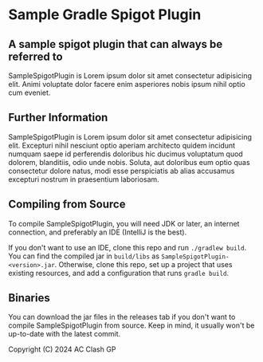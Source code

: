 Sample Gradle Spigot Plugin
==========
A sample spigot plugin that can always be referred to
--------------------------------------------------

SampleSpigotPlugin is Lorem ipsum dolor sit amet consectetur adipisicing elit. Animi voluptate dolor facere enim
asperiores nobis ipsum nihil optio cum eveniet.

Further Information
-----------
SampleSpigotPlugin is Lorem ipsum dolor sit amet consectetur adipisicing elit. Excepturi nihil nesciunt optio aperiam
architecto quidem incidunt numquam saepe id perferendis doloribus hic ducimus voluptatum quod dolorem, blanditiis, odio
unde nobis. Soluta, aut doloribus eum optio quas consectetur dolore natus, modi esse perspiciatis ab alias accusamus
excepturi nostrum in praesentium laboriosam.

Compiling from Source
------
To compile SampleSpigotPlugin, you will need JDK <version> or later, an internet connection, and preferably an IDE (IntelliJ
is the best).

If you don't want to use an IDE, clone this repo and run `./gradlew build`. You can find the compiled jar in `build/libs`
as `SampleSpigotPlugin-<version>.jar`. Otherwise, clone this repo, set up a project that uses existing resources, and add a configuration that runs `gradle build`.

Binaries
------
You can download the jar files in the releases tab if you don't want to compile SampleSpigotPlugin from source. Keep in
mind, it usually won't be up-to-date with the latest commit.

Copyright (C) 2024 AC Clash GP
